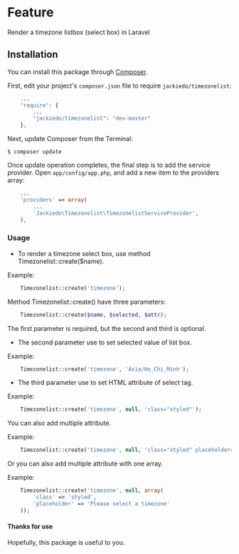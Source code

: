 # Feature
Render a timezone listbox (select box) in Laravel

## Installation

You can install this package through [Composer](https://getcomposer.org).

First, edit your project's `composer.json` file to require `jackiedo/timezonelist`:

```php
	...
    "require": {
		...
        "jackiedo/timezonelist": "dev-master"
	},
```

Next, update Composer from the Terminal:

```shell
$ composer update
```

Once update operation completes, the final step is to add the service provider. Open `app/config/app.php`, and add a new item to the providers array:

```php
	...
    'providers' => array(
        ...
        'Jackiedo\Timezonelist\TimezonelistServiceProvider',
	),
```

### Usage

- To render a timezone select box, use method Timezonelist::create($name).

Example:
```php
	Timezonelist::create('timezone');
```

Method Timezonelist::create() have three parameters:
```php
	Timezonelist::create($name, $selected, $attr);
```
The first parameter is required, but the second and third is optional.

- The second parameter use to set selected value of list box.

Example:
```php
	Timezonelist::create('timezone', 'Asia/Ho_Chi_Minh');
```

- The third parameter use to set HTML attribute of select tag.

Example:
```php
	Timezonelist::create('timezone', null, 'class="styled"');
```

You can also add multiple attribute.

Example:
```php
	Timezonelist::create('timezone', null, 'class="styled" placeholder="Please select a timezone"');
```

Or you can also add multiple attribute with one array.

Example:
```php
	Timezonelist::create('timezone', null, array(
        'class' => 'styled',
        'placeholder' => 'Please select a timezone'
    ));
```

#### Thanks for use
Hopefully, this package is useful to you.